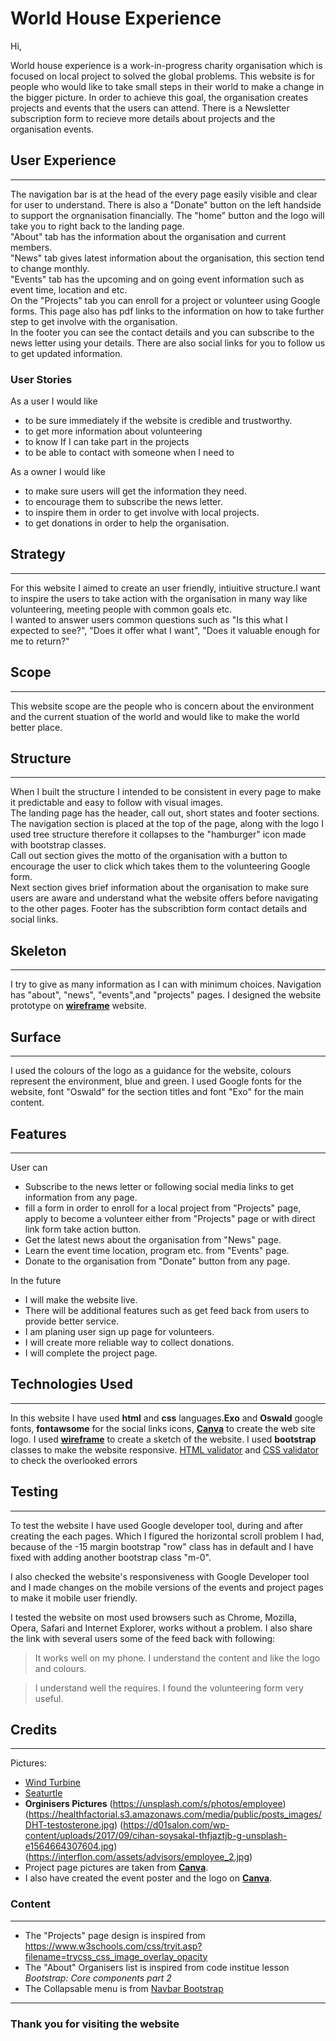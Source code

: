# **World House Experience**

Hi,

World house experience is a work-in-progress charity organisation which is focused on local project to solved the global problems.
This website is for people who would like to take small steps in their world to make a change in the bigger picture. In order to achieve
this goal, the organisation creates projects and events that the users can attend.
There is a Newsletter subscription form to recieve more details about projects and the organisation events.


## **User Experience**
-------------
 The navigation bar is at the head of the every page easily visible and clear for user to understand. There is also a "Donate" button on the left
 handside to support the orgnanisation financially. The "home" button and the logo will take you to right back to the landing page.  
 "About" tab has the information about the organisation and current members.  
 "News" tab gives latest information about the organisation, this section tend to change monthly.  
 "Events" tab has the upcoming and on going event information such as event time, location and etc.  
 On the "Projects" tab you can enroll for a project or volunteer using Google forms. This page also has pdf links to the information on how to take further step to get involve with the organisation.  
 In the footer you can see the contact details and you can subscribe to the news letter using your details. There are also social links for you to follow us to get updated information.
### **User Stories**
As a user I would like  
* to be sure immediately if the website is credible and trustworthy.  
* to get more information about volunteering  
* to know If I can take part in the projects  
* to be able to contact with someone when I need to


As a owner I would like
* to make sure users will get the information they need.
* to encourage them to subscribe the news letter.
* to inspire them in order to get involve with local projects.
* to get donations in order to help the organisation.  
## Strategy
---
For this website I aimed to create an user friendly, intiuitive structure.I want to inspire the users
 to take action with the organisation in many way like volunteering, meeting people with common goals etc.  
I wanted to answer users common questions such as "Is this what I expected to see?", "Does it offer what I want",
"Does it valuable enough for me to return?"

## Scope
---
This website scope are the people who is concern about the environment and the current stuation of the world and would like to make the world better place. 


## Structure
---
When I built the structure I intended to be consistent in every page to make it predictable and easy to follow with visual images.  
The landing page has the header, call out, short states and footer sections.  
The navigation section is placed at the top of the page, along with the logo I used tree structure therefore it collapses to the
"hamburger" icon made with bootstrap classes.  
Call out section gives the motto of the organisation with a button to encourage the user to click which takes them
to the volunteering Google form.  
Next section gives brief information about the organisation to make sure users are aware and understand what the website offers
before navigating to the other pages. 
Footer has the subscribtion form contact details and social links.


## Skeleton
---
I try to give as many information as I can with minimum choices. Navigation has "about", "news", "events",and "projects" pages.
I designed the website prototype on [__wireframe__](https://wireframe.cc/pro/pp/21e877a46334308) website.
## Surface
---
I used the colours of the logo as a guidance for the website, colours represent the environment, blue and green.
  I used Google fonts for the website, font "Oswald" for the section titles and font "Exo" for the main content. 

## **Features**
-----
User can
* Subscribe to the news letter or following social media links to get information from any page.
* fill  a form in order to enroll for a local  project from "Projects" page, apply to become a volunteer either
 from "Projects" page or with direct link form take action button. 
* Get the latest news about the organisation from "News" page.
* Learn the event time location, program etc. from "Events" page.
* Donate to the organisation from "Donate" button from any page.

In the future 
* I will make the website live.
* There will be additional features such as get feed back from users to provide better service.
* I am planing user sign up page for volunteers.
* I will create more reliable way to collect donations.
* I will complete the project page.

## **Technologies Used**
-----
In this website I have used **html** and **css** languages.**Exo** and **Oswald** google fonts, **fontawsome** for the social links icons, 
[**Canva**](https://www.canva.com/) to create the web site logo.
I used [**wireframe**](https://wireframe.cc/pro/pp/21e877a46334308) to create a sketch of the website. I used **bootstrap** classes to make the website responsive.
[HTML validator](https://validator.w3.org) and [CSS validator](https://jigsaw.w3.org/css-validator/) to check the overlooked errors
## **Testing**
---
To test the website I have used Google developer tool, during and after creating the each pages. Which I figured the horizontal scroll 
problem I had, because of the -15 margin bootstrap "row" class has in default and I have fixed with adding another bootstrap class "m-0".  


I also checked the website's responsiveness with Google Developer tool and I made changes on the mobile versions of the events and project pages
to make it mobile user friendly.


I tested the website on most used browsers such as Chrome, Mozilla, Opera, Safari and Internet Explorer, works without a problem. I also share the link with 
several users some of the feed back with following: 
> It works well on my phone. I understand the content and like the logo and colours.


>  I understand well the requires. I found the volunteering form very useful.
## Credits
---
Pictures:
* [Wind Turbine](https://www.futurecitiesforum.london/post/2019/04/28/repowering-onshore-wind-farms-for-city-consumption)  
* [Seaturtle](https://static.wixstatic.com/media/caa4654a920345f38290b3e62eb73897.jpg/v1/fill/w_1203,h_495,al_c,q_85,usm_0.66_1.00_0.01/caa4654a920345f38290b3e62eb73897.webp)  
* __Orginisers Pictures__ (https://unsplash.com/s/photos/employee) (https://healthfactorial.s3.amazonaws.com/media/public/posts_images/DHT-testosterone.jpg) (https://d01salon.com/wp-content/uploads/2017/09/cihan-soysakal-thfjaztjb-g-unsplash-e1564664307604.jpg) (https://interflon.com/assets/advisors/employee_2.jpg)
* Project page pictures are taken from [**Canva**](https://www.canva.com/).
* I also have created the event poster and the logo on [**Canva**](https://www.canva.com/).
### Content
---
* The "Projects" page design is inspired from https://www.w3schools.com/css/tryit.asp?filename=trycss_css_image_overlay_opacity
* The "About" Organisers list is inspired from code institue lesson *Bootstrap: Core components part 2*
* The Collapsable menu is from [Navbar Bootstrap](https://getbootstrap.com/docs/4.0/components/navbar/) 
----
### **Thank you for visiting the website**






